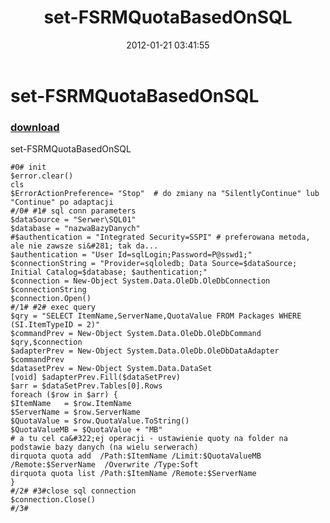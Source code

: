 ﻿---
pid:            3180
parent:         0
children:       
poster:         ziembor
title:          set-FSRMQuotaBasedOnSQL
date:           2012-01-21 03:41:55
description:    set-FSRMQuotaBasedOnSQL

format:         posh
---

# set-FSRMQuotaBasedOnSQL

### [download](3180.ps1)  

set-FSRMQuotaBasedOnSQL


```posh
#0# init  
$error.clear() 
cls 
$ErrorActionPreference= "Stop"  # do zmiany na "SilentlyContinue" lub "Continue" po adaptacji
#/0# #1# sql conn parameters
$dataSource = "Serwer\SQL01"
$database = "nazwaBazyDanych"
#$authentication = "Integrated Security=SSPI" # preferowana metoda, ale nie zawsze si&#281; tak da... 
$authentication = "User Id=sqlLogin;Password=P@sswd1;"
$connectionString = "Provider=sqloledb; Data Source=$dataSource; Initial Catalog=$database; $authentication;"
$connection = New-Object System.Data.OleDb.OleDbConnection $connectionString
$connection.Open()
#/1# #2# exec query 
$qry = "SELECT ItemName,ServerName,QuotaValue FROM Packages WHERE (SI.ItemTypeID = 2)"
$commandPrev = New-Object System.Data.OleDb.OleDbCommand $qry,$connection
$adapterPrev = New-Object System.Data.OleDb.OleDbDataAdapter $commandPrev
$datasetPrev = New-Object System.Data.DataSet
[void] $adapterPrev.Fill($dataSetPrev)
$arr = $dataSetPrev.Tables[0].Rows
foreach ($row in $arr) {
$ItemName   = $row.ItemName 
$ServerName = $row.ServerName 
$QuotaValue = $row.QuotaValue.ToString()
$QuotaValueMB = $QuotaValue + "MB"
# a tu cel ca&#322;ej operacji - ustawienie quoty na folder na podstawie bazy danych (na wielu serwerach)
dirquota quota add  /Path:$ItemName /Limit:$QuotaValueMB  /Remote:$ServerName  /Overwrite /Type:Soft
dirquota quota list /Path:$ItemName /Remote:$ServerName
}
#/2# #3#close sql connection
$connection.Close()
#/3#

```
